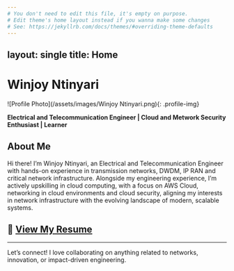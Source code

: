 ```yaml
---
# You don't need to edit this file, it's empty on purpose.
# Edit theme's home layout instead if you wanna make some changes
# See: https://jekyllrb.com/docs/themes/#overriding-theme-defaults
---
```

layout: single
title: Home
---

# Winjoy Ntinyari
![Profile Photo](/assets/images/Winjoy Ntinyari.png){: .profile-img}

**Electrical and Telecommunication Engineer | Cloud and Metwork Security Enthusiast | Learner**  

## About Me
Hi there! I’m Winjoy Ntinyari, an Electrical and Telecommunication Engineer with hands-on experience in transmission networks, DWDM, IP RAN and critical network infrastructure. Alongside my engineering experience, I’m actively upskilling in cloud computing, with a focus on AWS Cloud, networking in cloud environments and cloud security, aligning my interests in network infrastructure with the evolving landscape of modern, scalable systems.

## 📄 [View My Resume](/assets/files/Winjoy_Ntinyari_Resume_.pdf)

---

Let’s connect! I love collaborating on anything related to networks, innovation, or impact-driven engineering.
